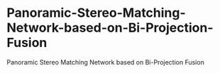 # Panoramic-Stereo-Matching-Network-based-on-Bi-Projection-Fusion
Panoramic Stereo Matching Network based on Bi-Projection Fusion
